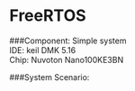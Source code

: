 # FreeRTOS
###Component:
Simple system  
IDE: keil DMK 5.16  
Chip: Nuvoton Nano100KE3BN    

###System Scenario:
